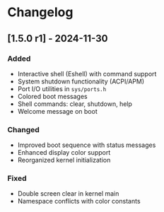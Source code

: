 # Changelog

## [1.5.0 r1] - 2024-11-30

### Added
- Interactive shell (Eshell) with command support
- System shutdown functionality (ACPI/APM)
- Port I/O utilities in `sys/ports.h`
- Colored boot messages
- Shell commands: clear, shutdown, help
- Welcome message on boot

### Changed
- Improved boot sequence with status messages
- Enhanced display color support
- Reorganized kernel initialization

### Fixed
- Double screen clear in kernel main
- Namespace conflicts with color constants
